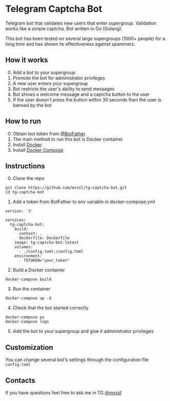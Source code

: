 # Telegram Captcha Bot

Telegram bot that validates new users that enter supergroup. Validation works like a simple captcha. Bot written in Go (Golang).

This bot has been tested on several large supergroups (1000+ people) for a long time and has shown its effectiveness against spammers.

## How it works
0. Add a bot to your supergroup
1. Promote the bot for administrator privileges
2. A new user enters your supergroup
3. Bot restricts the user's ability to send messages
4. Bot shows a welcome message and a captcha button to the user
5. If the user doesn't press the button within 30 seconds then the user is banned by the bot

## How to run
0. Obtain bot token from [@BotFather](https://t.me/BotFather)
1. The main method to run this bot is Docker container
2. Install [Docker](https://docs.docker.com/install)
3. Install [Docker Compose](https://docs.docker.com/compose/install)

## Instructions 
0. Clone the repo
```
git clone https://github.com/mxssl/tg-captcha-bot.git
cd tg-captcha-bot
```

1. Add a token from BotFather to env variable in docker-compose.yml
```
version: '3'

services:
  tg-captcha-bot:
    build:
      context: .
      dockerfile: Dockerfile
    image: tg-captcha-bot:latest
    volumes:
      - ./config.toml:/config.toml
    environment:
      - TGTOKEN="your_token"
```

2. Build a Docker container
```
docker-compose build
```

3. Run the container
```
docker-compose up -d
```

4. Check that the bot started correctly
```
docker-compose ps
docker-compose logs
```

5. Add the bot to your supergroup and give it administrator privileges

## Сustomization
You can change several bot's settings through the configuration file `config.toml`

## Contacts
If you have questions feel free to ask me in TG [@mxssl](https://t.me/mxssl)
